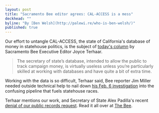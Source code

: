 ```yaml
---
layout: post
title: "Sacramento Bee editor agrees: CAL-ACCESS is a mess"
deckhead: ""
byline: "By [Ben Welsh](http://palewi.re/who-is-ben-welsh/)"
published: true
---
```


Our effort to untangle CAL-ACCESS, the state of California's database of
money in statehouse politics, is the subject of [today's column](http://www.sacbee.com/opinion/opn-columns-blogs/joyce-terhaar/article31239362.html) by Sacramento Bee Executive Editor Joyce
Terhaar.

> The secretary of state’s database, intended to allow the public to track campaign money, is virtually useless unless you’re particularly skilled at working with databases and have quite a bit of extra time.

Working with the data is so difficult, Terhaar said, Bee reporter Jim Miller needed outside technical help to nail down [his Feb. 6 investigation](http://www.sacbee.com/news/investigations/the-public-eye/article9471695.html) into the confusing pipeline that fuels statehouse races.

Terhaar mentions our work, and Secretary of State Alex Padilla's recent [denial of our public
records request](/2015/03/15/closed-data/). Read it all over at [The Bee](http://www.sacbee.com/opinion/opn-columns-blogs/joyce-terhaar/article31239362.html).